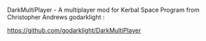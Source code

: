 DarkMultiPlayer - A multiplayer mod for Kerbal Space Program from Christopher Andrews godarklight :

https://github.com/godarklight/DarkMultiPlayer
